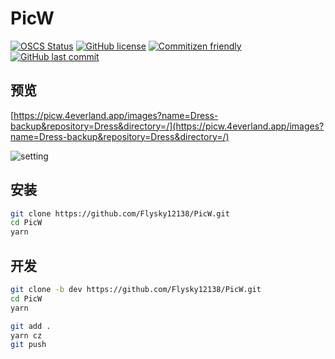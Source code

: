 # PicW

[![OSCS Status](https://www.oscs1024.com/platform/badge/Flysky12138/PicW.svg?size=small)](https://www.murphysec.com/dr/DPyZpGkNcCP12oul7S)
[![GitHub license](https://img.shields.io/github/license/Flysky12138/PicW)](https://github.com/Flysky12138/PicW/blob/master/LICENSE)
[![Commitizen friendly](https://img.shields.io/badge/commitizen-friendly-brightgreen.svg)](http://commitizen.github.io/cz-cli/)
[![GitHub last commit](https://img.shields.io/github/last-commit/Flysky12138/PicW)](https://github.com/Flysky12138/PicW/commits/master)

## 预览

[https://picw.4everland.app/images?name=Dress-backup&repository=Dress&directory=/](https://picw.4everland.app/images?name=Dress-backup&repository=Dress&directory=/)

![setting](https://cdn.jsdelivr.net/gh/Flysky12138/warehouse/PicW/picw/0d6a297e1449500b7b65421638893337.webp)

## 安装

```bash
git clone https://github.com/Flysky12138/PicW.git
cd PicW
yarn
```

## 开发

```bash
git clone -b dev https://github.com/Flysky12138/PicW.git
cd PicW
yarn

git add .
yarn cz
git push
```
